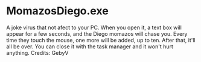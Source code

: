 # MomazosDiego.exe
A joke virus that not afect to your PC. When you open it, a text box will appear for a few seconds, and the Diego momazos will chase you. Every time they touch the mouse, one more will be added, up to ten. After that, it'll all be over.
You can close it with the task manager and it won't hurt anything.
Credits: GebyV
